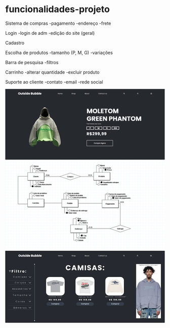 # funcionalidades-projeto

Sistema de compras
-pagamento
-endereço
-frete

Login
-login de adm
-edição do site (geral)

Cadastro

Escolha de produtos
-tamanho (P, M, G)
-variações

Barra de pesquisa
-filtros

Carrinho
-alterar quantidade
-excluir produto

Suporte ao cliente
-contato
-email
-rede social

![Site da loja](/Imagens/Sitedaloja.jpg)
![diagrama](/Imagens/MER.PNG)
![Pagina inicial](/Imagens/tela_inicial1.PNG)
